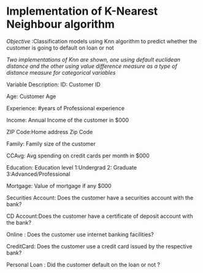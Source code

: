 # Implementation of K-Nearest Neighbour algorithm

 *Objective* :Classification models using Knn algorithm to predict whether the customer is going to default on loan or not

  *Two implementations of Knn are shown, one using default euclidean distance and the other using value difference measure as a type of      distance measure for categorical variables*


Variable Description:
ID: Customer ID

Age: Customer Age

Experience: #years of Professional experience

Income: Annual Income of the customer in $000

ZIP Code:Home address Zip Code

Family: Family size of the customer 

CCAvg: Avg spending on credit cards per month in $000

Education: Education level 1:Undergrad 2: Graduate 3:Advanced/Professional 

Mortgage: Value of mortgage if any $000

Securities Account: Does the customer have a securities account with the bank?

CD Account:Does the customer have a certificate of deposit account with the bank?

Online : Does the customer use internet banking facilities?

CreditCard: Does the customer use a credit card issued by the respective bank?

Personal Loan : Did the customer default on the loan or not ?

 

